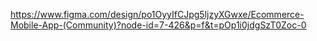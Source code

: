 https://www.figma.com/design/po1OyyIfCJpg5ljzyXGwxe/Ecommerce-Mobile-App-(Community)?node-id=7-426&p=f&t=pOp1i0jdgSzT0Zoc-0
